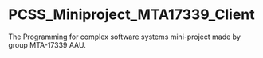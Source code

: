 # PCSS_Miniproject_MTA17339_Client
The Programming for complex software systems mini-project made by group MTA-17339 AAU.
